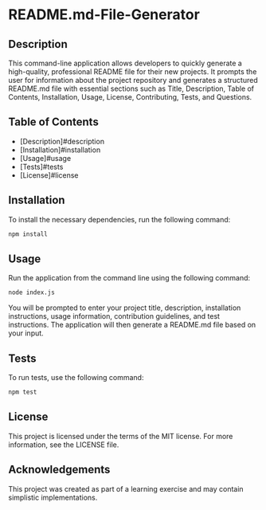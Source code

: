 # README.md-File-Generator

## Description

This command-line application allows developers to quickly generate a high-quality, professional README file for their new projects. It prompts the user for information about the project repository and generates a structured README.md file with essential sections such as Title, Description, Table of Contents, Installation, Usage, License, Contributing, Tests, and Questions.

## Table of Contents

- [Description]#description
- [Installation]#installation
- [Usage]#usage
- [Tests]#tests
- [License]#license

## Installation

To install the necessary dependencies, run the following command:

```bash
npm install
```

## Usage

Run the application from the command line using the following command:

```bash
node index.js
```

You will be prompted to enter your project title, description, installation instructions, usage information, contribution guidelines, and test instructions. The application will then generate a README.md file based on your input.

## Tests

To run tests, use the following command:

```bash
npm test
```

## License

This project is licensed under the terms of the MIT license. For more information, see the LICENSE file.

## Acknowledgements

This project was created as part of a learning exercise and may contain simplistic implementations.
